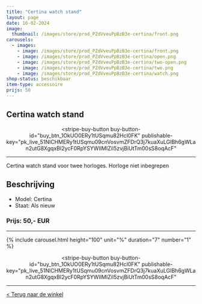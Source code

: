```yaml
---
title: "Certina watch stand"
layout: page
date: 16-02-2024
image: 
  thumbnail: /images/store/prod_PZdVveuPpBzB3e-certina/front.png
carousels:
  - images: 
    - image: /images/store/prod_PZdVveuPpBzB3e-certina/front.png
    - image: /images/store/prod_PZdVveuPpBzB3e-certina/open.png
    - image: /images/store/prod_PZdVveuPpBzB3e-certina/two-open.png
    - image: /images/store/prod_PZdVveuPpBzB3e-certina/two.png
    - image: /images/store/prod_PZdVveuPpBzB3e-certina/watch.png
shop-status: beschikbaar
item-type: accessoire
prijs: 50
---
```


## Certina watch stand

<center><script async
  src="https://js.stripe.com/v3/buy-button.js">
</script>

<stripe-buy-button
  buy-button-id="buy_btn_1OkUO0ERy1tUSqmu82Hcl0FK"
  publishable-key="pk_live_51NlCHMERy1tUSqmu09cnVosvmZFDrQ3j7kuaXuLGIBh6gWLan2utG8XgqxBI2ycF0RpYSYWIlMIZiI5zvjBiUtTm00sS8oqAcF"
>
</stripe-buy-button></center>

***

Certina watch stand voor twee horloges. Horloge niet inbegrepen

## Beschrijving
* Model: Certina
* Staat: Als nieuw

### Prijs: 50,- EUR

***

{% include carousel.html height="100" unit="%" duration="7" number="1" %}

<center><script async
  src="https://js.stripe.com/v3/buy-button.js">
</script>

<stripe-buy-button
  buy-button-id="buy_btn_1OkUO0ERy1tUSqmu82Hcl0FK"
  publishable-key="pk_live_51NlCHMERy1tUSqmu09cnVosvmZFDrQ3j7kuaXuLGIBh6gWLan2utG8XgqxBI2ycF0RpYSYWIlMIZiI5zvjBiUtTm00sS8oqAcF"
>
</stripe-buy-button></center>

***

[< Terug naar de winkel](/winkel)
